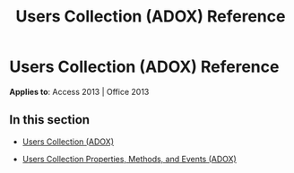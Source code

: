 ﻿---
title: Users Collection (ADOX) Reference
TOCTitle: Users Collection (ADOX)
ms:assetid: 4094e816-e195-4483-b9c4-c5a71f7b93cb
ms:mtpsurl: https://msdn.microsoft.com/en-us/library/JJ249183(v=office.15)
ms:contentKeyID: 48544428
ms.date: 09/18/2015
mtps_version: v=office.15
---

# Users Collection (ADOX) Reference


**Applies to**: Access 2013 | Office 2013

## In this section

  - [Users Collection (ADOX)](users-collection-adox.md)

  - [Users Collection Properties, Methods, and Events (ADOX)](users-collection-properties-methods-and-events-adox.md)

